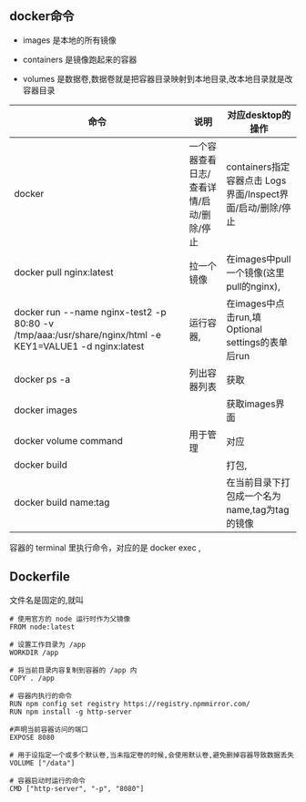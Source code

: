 ## docker命令

- images 是本地的所有镜像

- containers 是镜像跑起来的容器

- volumes 是数据卷,数据卷就是把容器目录映射到本地目录,改本地目录就是改容器目录

| 命令                                                                                                      | 说明                     | 对应desktop的操作                               |
| ------------------------------------------------------------------------------------------------------- | ---------------------- | ------------------------------------------ |
| docker                                                                                                  | 一个容器查看日志/查看详情/启动/删除/停止 | containers指定容器点击 Logs界面/Inspect界面/启动/删除/停止 |
| docker pull nginx:latest                                                                                | 拉一个镜像                  | 在images中pull一个镜像(这里pull的nginx),            |
| docker run --name nginx-test2 -p 80:80 -v /tmp/aaa:/usr/share/nginx/html -e KEY1=VALUE1 -d nginx:latest | 运行容器,                  | 在images中点击run,填Optional settings的表单后run    |
| docker ps -a                                                                                            | 列出容器列表                 | 获取                                         |
| docker images                                                                                           |                        | 获取images界面                                 |
| docker volume command                                                                                   | 用于管理                   | 对应                                         |
| docker build                                                                                            |                        | 打包,                                        |
| docker build name:tag                                                                                   |                        | 在当前目录下打包成一个名为name,tag为tag的镜像               |


容器的 terminal 里执行命令，对应的是 docker exec ,

## Dockerfile

文件名是固定的,就叫

```shell
# 使用官方的 node 运行时作为父镜像  
FROM node:latest
  
# 设置工作目录为 /app  
WORKDIR /app
  
# 将当前目录内容复制到容器的 /app 内  
COPY . /app  
  
# 容器内执行的命令
RUN npm config set registry https://registry.npmmirror.com/
RUN npm install -g http-server

#声明当前容器访问的端口
EXPOSE 8080

# 用于设指定一个或多个默认卷,当未指定卷的时候,会使用默认卷,避免删掉容器导致数据丢失
VOLUME ["/data"] 

# 容器启动时运行的命令  
CMD ["http-server", "-p", "8080"]
```